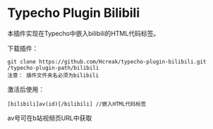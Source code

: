 Typecho Plugin Bilibili
===================

本插件实现在Typecho中嵌入bilibili的HTML代码标签。

下载插件：

    git clone https://github.com/Hcreak/typecho-plugin-bilibili.git /typecho-plugin-path/bilibili
    注意： 插件文件夹名必须为bilibili

激活后使用：

```
[bilibili]av(id)[/bilibili] //嵌入HTML代码标签
```

av号可在b站视频页URL中获取


